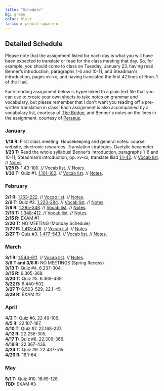 ```yaml
---
title: "Schedule"
bg: green
color: black
fa-icon: pencil-square-o
---
```


## Detailed Schedule
Please note that the assignment listed for each day is what you will have been expected to translate or read for the class meeting that day. So, for example, you should come to class on Tuesday, January 23, having read Benner’s introduction, paragraphs 1-6 and 10-11, and Steadman's introduction, pages xv-xx, and having translated the first 42 lines of Book 1 of the Iliad.  

Each reading assignment below is hyperlinked to a plain text file that you can use to create your own sheets to take notes on grammar and vocabulary, but please remember that I don't want you reading off a pre-written translation in class! Each assignment is also accompanied by a vocabulary list, courtesy of [The Bridge](http://bridge.haverford.edu), and Benner's notes on the lines in the assignment, courtesy of [Perseus](http://www.perseus.tufts.edu/hopper/text?doc=Perseus:text:1999.04.0083).

### January
**1/18 R:** First class meeting. Housekeeping and general notes: course website, electronic resources. Translation strategies. Dactylic hexameter.  
**1/23 T:** Read the whole syllabus! Benner’s introduction, paragraphs 1-6 and 10-11; Steadman’s introduction, pp. xv-xx; translate Iliad [1.1-42](https://dlibatique.github.io/files/plain_text/1-23_1.1-42.txt). // [Vocab list](https://dlibatique.github.io/files/bridge_vocab_lists/1-23_1.1-42.pdf). // [Notes](https://dlibatique.github.io/files/benner_notes/1-23_1.1-42.pdf).  
**1/25 R:** [1.43-100](https://dlibatique.github.io/files/plain_text/1-25_1.43-100.txt). // [Vocab list](https://dlibatique.github.io/files/bridge_vocab_lists/1-25_1.43-100.pdf). // [Notes](https://dlibatique.github.io/files/benner_notes/1-25_1.43-100.pdf).  
**1/30 T:** Quiz #1. [1.101-162](https://dlibatique.github.io/files/plain_text/1-30_1.101-162.txt). // [Vocab list](https://dlibatique.github.io/files/bridge_vocab_lists/1-30_1.101-162.pdf). // [Notes](https://dlibatique.github.io/files/benner_notes/1-30_1.101-162.pdf).  

### February
**2/1 R:** [1.163-222](https://dlibatique.github.io/files/plain_text/2-01_1.163-222.txt). // [Vocab list](https://dlibatique.github.io/files/bridge_vocab_lists/2-01_1.163-222.pdf). // [Notes](https://dlibatique.github.io/files/benner_notes/2-01_1.163-222.pdf).  
**2/6 T:** Quiz #2. [1.223-284](https://dlibatique.github.io/files/plain_text/2-06_1.223-284.txt). // [Vocab list](https://dlibatique.github.io/files/bridge_vocab_lists/2-06_1.223-284.pdf). // [Notes](https://dlibatique.github.io/files/benner_notes/2-06_1.223-284.pdf).  
**2/8 R:** [1.285-348](https://dlibatique.github.io/files/plain_text/2-06_1.223-284.txt). // [Vocab list](https://dlibatique.github.io/files/bridge_vocab_lists/2-08_1.285-348.pdf). // [Notes](https://dlibatique.github.io/files/benner_notes/2-08_1.285-348.pdf).  
**2/13 T:** [1.348-412](https://dlibatique.github.io/files/plain_text/2-13_1.348-412.txt). // [Vocab list](https://dlibatique.github.io/files/bridge_vocab_lists/2-13_1.348-412.pdf). // [Notes](https://dlibatique.github.io/files/benner_notes/2-13_1.348-412.pdf).  
**2/15 R:** EXAM #1  
**2/20 T:** NO MEETING (Monday Schedule)  
**2/22 R:** [1.413-476](https://dlibatique.github.io/files/plain_text/2-22_1.413-476.txt). // [Vocab list](https://dlibatique.github.io/files/bridge_vocab_lists/2-22_1.413-476.pdf). // [Notes](https://dlibatique.github.io/files/benner_notes/2-22_1.413-476.pdf).  
**2/27 T:** Quiz #3. [1.477-543](https://dlibatique.github.io/files/plain_text/2-27_1.477-543.txt). // [Vocab list](https://dlibatique.github.io/files/bridge_vocab_lists/2-27_1.477-543.pdf). // [Notes](https://dlibatique.github.io/files/benner_notes/2-27_1.477-543.pdf).  

### March
**3/1 R:** [1.544-611](https://dlibatique.github.io/files/plain_text/3-01_1.544-611.txt). // [Vocab list](https://dlibatique.github.io/files/bridge_vocab_lists/3-01_1.544-611.pdf). // [Notes](https://dlibatique.github.io/files/benner_notes/3-01_1.544-611.pdf).  
**3/6 T and 3/8 R:** NO MEETINGS (Spring Recess)  
**3/13 T:** Quiz #4. 6.237-304.  
**3/15 R:** 6.305-368.  
**3/20 T:** Quiz #5. 6.369-439.  
**3/22 R:** 6.440-502.  
**3/27 T:** 6.503-529; 22.1-45.  
**3/29 R:** EXAM #2  

### April
**4/3 T:** Quiz #6. 22.46-106.  
**4/5 R:** 22.107-167.  
**4/10 T:** Quiz #7. 22.168-237.  
**4/12 R:** 22.238-305.  
**4/17 T:** Quiz #8. 22.306-366.  
**4/19 R:** 22.367-436.  
**4/24 T:** Quiz #9. 22.437-515.  
**4/26 R:** 18.1-64.  

### May
**5/1 T:** Quiz #10. 18.65-126.  
**TBD:** EXAM #3
